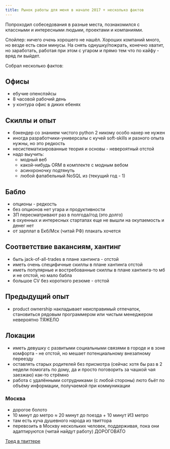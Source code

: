```yaml
---
title: Рынок работы для меня в начале 2017 + несколько фактов
---
```


Попроходил собеседования в разные места, познакомился с классными и интересными людьми, проектами и компаниями.

Спойлер: ничего _очень_ хорошего не нашёл. Хороших компаний много, но везде есть свои минусы. На снять однушку/пожрать, конечно хватит, но заработать, работая при этом с угаром и прямо тем что по кайфу - вряд ли выйдет.

Собрал несколько фактов:

## Офисы

- ебучие опенспэйсы
- 8 часовой рабочий день
- у контура офис в диких ебенях

## Скиллы и опыт

- бэкендер со знанием чистого python 2 никому особо нахер не нужен
- иногда разработчики-универсалы с кучей soft-skills и разного опыта нужны, но это редкость
- несистематизированные теория и основы - невероятный отстой
- надо выучить:
    - модный веб
    - какой-нибудь ORM в комплекте с модным вебом
    - асинхроночку подтянуть
    - любой фапабельный NoSQL из (текущий год - 1)

## Бабло

- опционы - редкость
- без опционов нет угара и продуктивности
- ЗП пересматривают раз в полгода/год (это долго)
- в охуенных и интересных стартапах еще не вышли на окупаемость и денег нет
- от зарплат в Екб/Мск (читай РФ) плакать хочется

## Соответствие вакансиям, хантинг

- быть jack-of-all-trades в плане хантинга - отстой
- иметь очень специфичные скиллы в плане хантинга отстой
- иметь популярные и востребованные скиллы в плане хантинга-то мб и не отстой, но мало бабла
- большое CV без короткого резюме - отстой

## Предыдущий опыт

- product ownership накладывает неисправимый отпечаток, становиться рядовым программером или чистым менеджером невероятно ТЯЖЕЛО

## Локации

- иметь девушку с развитыми социальными связями в городе и в зоне комфорта - не отстой, но мешает потенциальному внезапному переезду
- оставлять старых родителей без присмотра (сейчас хотя бы раз в 2 недели помогать по дому, да и просто поговорить за чашкой чая заезжаю) как-то стрёмно
- работа с удалёнными сотрудниками (с любой стороны) люто бьёт по объёму информации, получаемой при коммуникации

### Москва

- дорогое болото
- 10 минут до метро ≈ 20 минут до поезда + 10 минут ИЗ метро
- там есть куча душевного народа из твиттора
- перевозить в Москву нескольких человек, поддерживая, пока они адаптируются (читай найдут работу) ДОРОГОВАТО

[Тред в твиттере](https://twitter.com/strizhechenko/status/833778743789420545)
